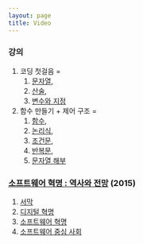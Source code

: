 ```yaml
---
layout: page
title: Video
---
```

### 강의
1. 코딩 첫걸음 =
   1. [문자열](https://youtu.be/P4tFJ5kBXzk),
   2. [산술](https://youtu.be/LzaIgQGWORM),
   3. [변수와 지정](https://youtu.be/9EktgV1-DDE)
2. 함수 만들기 + 제어 구조 =
   1. [함수](https://youtu.be/rv7gbbhpYM4),
   2. [논리식](https://youtu.be/zm7wskxuAM8),
   3. [조건문](https://youtu.be/EjcpMel1Kgc),
   4. [반복문](https://youtu.be/ftBqY8TLq9E),
   5. [문자열 해부](https://youtu.be/EawJvpMsw10)

### [소프트웨어 혁명 : 역사와 전망](https://www.youtube.com/playlist?list=PL0UNsS2daHTziQ6QcREkcMg773C4dhWAK) (2015)
1. [서막](https://youtu.be/PrEs7Fbwflk)
2. [디지털 혁명](https://youtu.be/9i8s2xmFrdU)
3. [소프트웨어 혁명](https://youtu.be/Hy2RM0oAm-8)
4. [소프트웨어 중심 사회](https://youtu.be/aWugE9b5PrM)

